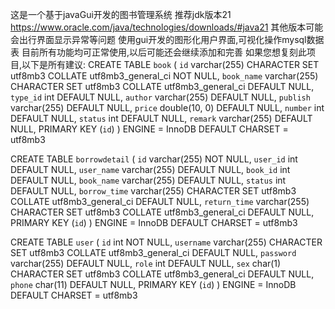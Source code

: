 这是一个基于javaGui开发的图书管理系统
推荐jdk版本21
https://www.oracle.com/java/technologies/downloads/#java21
其他版本可能会出行界面显示异常等问题
使用gui开发的图形化用户界面,可视化操作mysql数据表
目前所有功能均可正常使用,以后可能还会继续添加和完善
如果您想复刻此项目,以下是所有建议:
CREATE TABLE
    `book` (
        `id` varchar(255) CHARACTER SET utf8mb3 COLLATE utf8mb3_general_ci NOT NULL,
        `book_name` varchar(255) CHARACTER SET utf8mb3 COLLATE utf8mb3_general_ci DEFAULT NULL,
        `type_id` int DEFAULT NULL,
        `author` varchar(255) DEFAULT NULL,
        `publish` varchar(255) DEFAULT NULL,
        `price` double(10, 0) DEFAULT NULL,
        `number` int DEFAULT NULL,
        `status` int DEFAULT NULL,
        `remark` varchar(255) DEFAULT NULL,
        PRIMARY KEY (`id`)
    ) ENGINE = InnoDB DEFAULT CHARSET = utf8mb3

CREATE TABLE
    `borrowdetail` (
        `id` varchar(255) NOT NULL,
        `user_id` int DEFAULT NULL,
        `user_name` varchar(255) DEFAULT NULL,
        `book_id` int DEFAULT NULL,
        `book_name` varchar(255) DEFAULT NULL,
        `status` int DEFAULT NULL,
        `borrow_time` varchar(255) CHARACTER SET utf8mb3 COLLATE utf8mb3_general_ci DEFAULT NULL,
        `return_time` varchar(255) CHARACTER SET utf8mb3 COLLATE utf8mb3_general_ci DEFAULT NULL,
        PRIMARY KEY (`id`)
    ) ENGINE = InnoDB DEFAULT CHARSET = utf8mb3

CREATE TABLE
    `user` (
        `id` int NOT NULL,
        `username` varchar(255) CHARACTER SET utf8mb3 COLLATE utf8mb3_general_ci DEFAULT NULL,
        `password` varchar(255) DEFAULT NULL,
        `role` int DEFAULT NULL,
        `sex` char(1) CHARACTER SET utf8mb3 COLLATE utf8mb3_general_ci DEFAULT NULL,
        `phone` char(11) DEFAULT NULL,
        PRIMARY KEY (`id`)
    ) ENGINE = InnoDB DEFAULT CHARSET = utf8mb3
